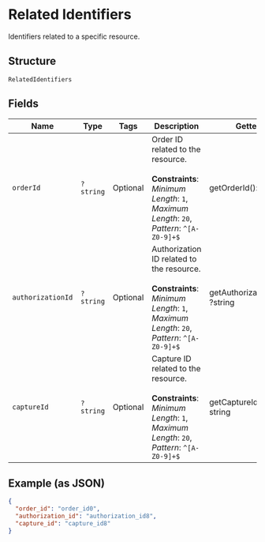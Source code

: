
# Related Identifiers

Identifiers related to a specific resource.

## Structure

`RelatedIdentifiers`

## Fields

| Name | Type | Tags | Description | Getter | Setter |
|  --- | --- | --- | --- | --- | --- |
| `orderId` | `?string` | Optional | Order ID related to the resource.<br><br>**Constraints**: *Minimum Length*: `1`, *Maximum Length*: `20`, *Pattern*: `^[A-Z0-9]+$` | getOrderId(): ?string | setOrderId(?string orderId): void |
| `authorizationId` | `?string` | Optional | Authorization ID related to the resource.<br><br>**Constraints**: *Minimum Length*: `1`, *Maximum Length*: `20`, *Pattern*: `^[A-Z0-9]+$` | getAuthorizationId(): ?string | setAuthorizationId(?string authorizationId): void |
| `captureId` | `?string` | Optional | Capture ID related to the resource.<br><br>**Constraints**: *Minimum Length*: `1`, *Maximum Length*: `20`, *Pattern*: `^[A-Z0-9]+$` | getCaptureId(): ?string | setCaptureId(?string captureId): void |

## Example (as JSON)

```json
{
  "order_id": "order_id0",
  "authorization_id": "authorization_id8",
  "capture_id": "capture_id8"
}
```

